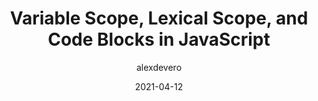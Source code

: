 ---
author: alexdevero
date: 2021-04-12
permalink: false
tags:
  - javascript
target_url: https://blog.alexdevero.com/variable-scope-javascript/
title: Variable Scope, Lexical Scope, and Code Blocks in JavaScript
---